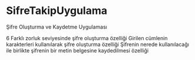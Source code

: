# SifreTakipUygulama
Şifre Oluşturma ve Kaydetme Uygulaması

6 Farklı zorluk seviyesinde şifre oluşturma özelliği
Girilen cümlenin karakterleri kullanılarak şifre oluşturma özelliği
Şifrenin nerede kullanılacağı ile birlikte şifrenin bir metin belgesine kaydedilmesi özelliği
